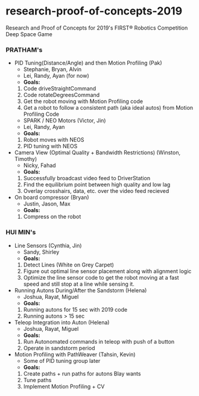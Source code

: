 # research-proof-of-concepts-2019
Research and Proof of Concepts for 2019's FIRST® Robotics Competition Deep Space Game

### PRATHAM's

- PID Tuning(Distance/Angle) and then Motion Profiling (Pak)
	- Stephanie, Bryan, Alvin
	- Lei, Randy, Ayan (for now)
	- **Goals:**
	1. Code driveStraightCommand
	2. Code rotateDegreesCommand
	3. Get the robot moving with Motion Profiling code
	2. Get a robot to follow a consistent path (aka ideal autos) from Motion Profiling Code
	- SPARK / NEO Motors (Victor, Jin)
	- Lei, Randy, Ayan
	- **Goals:**
	1. Robot moves with NEOS
	2. PID tuning with NEOS
- Camera View (Optimal Quality + Bandwidth Restrictions) (Winston, Timothy)
	- Nicky, Fahad
	- **Goals:**
	1. Successfully broadcast video feed to DriverStation
	2. Find the equilibrium point between high quality and low lag
	3. Overlay crosshairs, data, etc. over the video feed recieved
- On board compressor (Bryan)
	- Justin, Jason, Max
	- **Goals:**
	1. Compress on the robot
	
### HUI MIN's
- Line Sensors (Cynthia, Jin)
	- Sandy, Shirley
	- **Goals:**
	1. Detect Lines (White on Grey Carpet)
	2. Figure out optimal line sensor placement along with alignment logic
	3. Optimize the line sensor code to get the robot moving at a fast speed and still stop at a line while sensing it.
- Running Autons During/After the Sandstorm (Helena)
	- Joshua, Rayat, Miguel
	- **Goals:**
	1. Running autons for 15 sec with 2019 code
	2. Running autons > 15 sec
- Teleop Integration into Auton (Helena)
	- Joshua, Rayat, Miguel
	- **Goals:**
	1. Run Autonomated commands in teleop with push of a button
	2. Operate in sandstorm period
- Motion Profiling with PathWeaver (Tahsin, Kevin)
	- Some of PID tuning group later
	- **Goals:**
	1. Create paths + run paths for autons Blay wants
	2. Tune paths
	3. Implement Motion Profiling + CV
